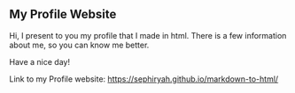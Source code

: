 ## My Profile Website

Hi, I present to you my profile that I made in html. There is a few information about me, so you can know me better.

Have a nice day!

Link to my Profile website: https://sephiryah.github.io/markdown-to-html/
